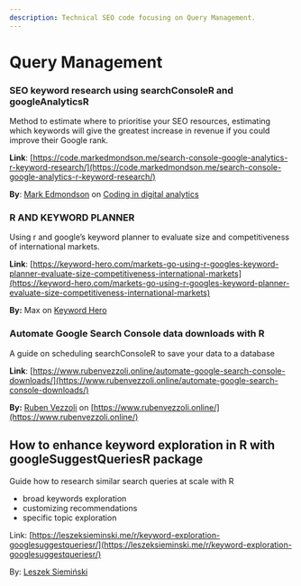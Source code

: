 ```yaml
---
description: Technical SEO code focusing on Query Management.
---
```


# Query Management

### SEO keyword research using searchConsoleR and googleAnalyticsR

Method to estimate where to prioritise your SEO resources, estimating which keywords will give the greatest increase in revenue if you could improve their Google rank.   
  
**Link**: [https://code.markedmondson.me/search-console-google-analytics-r-keyword-research/](https://code.markedmondson.me/search-console-google-analytics-r-keyword-research/)

**By**: [Mark Edmondson](https://twitter.com/holomarked) on [Coding in digital analytics](https://code.markedmondson.me/)



### R AND KEYWORD PLANNER

Using r and google’s keyword planner to evaluate size and competitiveness of international markets.

**Link**: [https://keyword-hero.com/markets-go-using-r-googles-keyword-planner-evaluate-size-competitiveness-international-markets](https://keyword-hero.com/markets-go-using-r-googles-keyword-planner-evaluate-size-competitiveness-international-markets)

**By:** Max on [Keyword Hero](%20https://keyword-hero.com/)

### **A**utomate Google Search Console data downloads with R

A guide on scheduling searchConsoleR to save your data to a database

**Link**: [https://www.rubenvezzoli.online/automate-google-search-console-downloads/](https://www.rubenvezzoli.online/automate-google-search-console-downloads/)

**By:** [Ruben Vezzoli](https://twitter.com/rubenvezzoli/)  on [https://www.rubenvezzoli.online/](https://www.rubenvezzoli.online/)

## How to enhance keyword exploration in R with googleSuggestQueriesR package

Guide how to research similar search queries at scale with R

* broad keywords exploration
* customizing recommendations
* specific topic exploration

Link: [https://leszeksieminski.me/r/keyword-exploration-googlesuggestqueriesr/](https://leszeksieminski.me/r/keyword-exploration-googlesuggestqueriesr/)

By: [Leszek Siemiński  ](https://www.linkedin.com/in/leszek-sieminski/)

